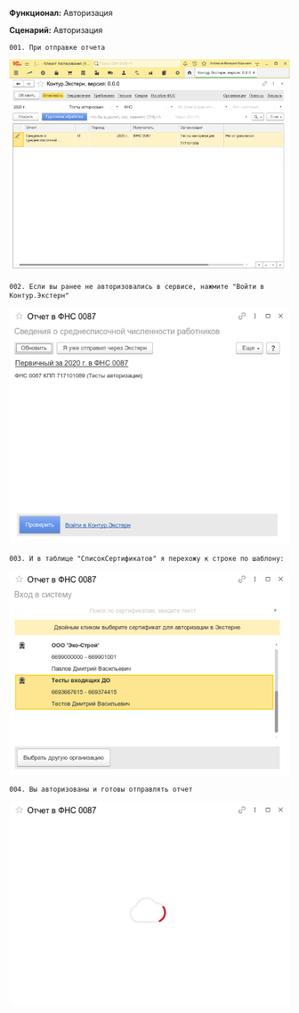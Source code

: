 **Функционал:** Авторизация


**Сценарий:** Авторизация

	001. При отправке отчета
![](Авторизация/Авторизация_9_Авторизация_001.png)

	002. Если вы ранее не авторизовались в сервисе, нажмите "Войти в Контур.Экстерн"
![](Авторизация/Авторизация_11_Авторизация_002.png)

	003. И в таблице "СписокСертификатов" я перехожу к строке по шаблону:
![](Авторизация/Авторизация_13_Авторизация_003.png)

	004. Вы авторизованы и готовы отправлять отчет
![](Авторизация/Авторизация_15_Авторизация_004.png)

